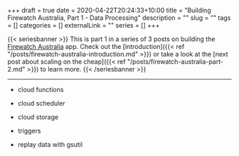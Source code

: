 +++
draft = true
date = 2020-04-22T20:24:33+10:00
title = "Building Firewatch Australia, Part 1 - Data Processing"
description = ""
slug = ""
tags = []
categories = []
externalLink = ""
series = []
+++

{{< seriesbanner >}}
This is part 1 in a series of 3 posts on building the [Firewatch Australia](https://firewatchaus.com/) app. Check out the
[introduction]({{< ref "/posts/firewatch-australia-introduction.md" >}}) or take a look at the [next
post about scaling on the cheap]({{< ref "/posts/firewatch-australia-part-2.md" >}}) to learn more.
{{< /seriesbanner >}}

---

- cloud functions
- cloud scheduler
- cloud storage
- triggers

- replay data with gsutil
